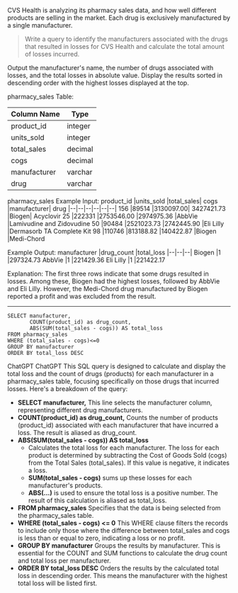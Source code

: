 CVS Health is analyzing its pharmacy sales data, and how well different products are selling in the market. Each drug is exclusively manufactured by a single manufacturer.

> Write a query to identify the manufacturers associated with the drugs that resulted in losses for CVS Health and calculate the total amount of losses incurred.

Output the manufacturer's name, the number of drugs associated with losses, and the total losses in absolute value. Display the results sorted in descending order with the highest losses displayed at the top.

pharmacy_sales Table:

|Column Name|	Type
|--|--|
product_id|	integer
units_sold|	integer
total_sales	|decimal
cogs	|decimal
manufacturer|	varchar
drug	|varchar


pharmacy_sales Example Input:
product_id	|units_sold	|total_sales|	cogs	|manufacturer|	drug
|--|--|--|--|--|--|
156	|89514	|3130097.00|	3427421.73	|Biogen|	Acyclovir
25	|222331	|2753546.00	|2974975.36	|AbbVie	|Lamivudine and Zidovudine
50	|90484	|2521023.73	|2742445.90	|Eli Lilly	|Dermasorb TA Complete Kit
98	|110746	|813188.82	|140422.87	|Biogen	|Medi-Chord


Example Output:
manufacturer	|drug_count	|total_loss
|--|--|--|
Biogen	|1	|297324.73
AbbVie	|1	|221429.36
Eli Lilly	|1	|221422.17

Explanation:
The first three rows indicate that some drugs resulted in losses. Among these, Biogen had the highest losses, followed by AbbVie and Eli Lilly. However, the Medi-Chord drug manufactured by Biogen reported a profit and was excluded from the result.


***

```
SELECT manufacturer,
       COUNT(product_id) as drug_count,
       ABS(SUM(total_sales - cogs)) AS total_loss
FROM pharmacy_sales
WHERE (total_sales - cogs)<=0
GROUP BY manufacturer
ORDER BY total_loss DESC
```



ChatGPT
ChatGPT
This SQL query is designed to calculate and display the total loss and the count of drugs (products) for each manufacturer in a pharmacy_sales table, focusing specifically on those drugs that incurred losses. Here's a breakdown of the query:

* **SELECT manufacturer,**
This line selects the manufacturer column, representing different drug manufacturers.
* **COUNT(product_id) as drug_count,**
Counts the number of products (product_id) associated with each manufacturer that have incurred a loss. The result is aliased as drug_count.
* **ABS(SUM(total_sales - cogs)) AS total_loss**
    * Calculates the total loss for each manufacturer. The loss for each product is determined by subtracting the Cost of Goods Sold (cogs) from the Total Sales (total_sales). If this value is negative, it indicates a loss.
    * **SUM(total_sales - cogs)** sums up these losses for each manufacturer's products.
    * **ABS(...)** is used to ensure the total loss is a positive number. The result of this calculation is aliased as total_loss.
* **FROM pharmacy_sales**
Specifies that the data is being selected from the pharmacy_sales table.
* **WHERE (total_sales - cogs) <= 0**
This WHERE clause filters the records to include only those where the difference between total_sales and cogs is less than or equal to zero, indicating a loss or no profit.
* **GROUP BY manufacturer**
Groups the results by manufacturer. This is essential for the COUNT and SUM functions to calculate the drug count and total loss per manufacturer.
* **ORDER BY total_loss DESC**
Orders the results by the calculated total loss in descending order. This means the manufacturer with the highest total loss will be listed first.